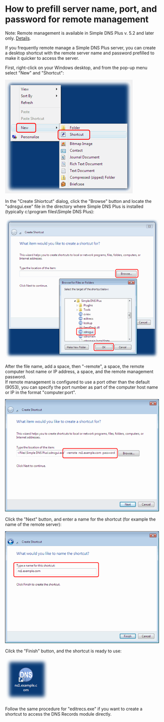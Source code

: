 ﻿---
category: 11
frontpage: false
comments: true
created-utc: 2019-01-01
modified-utc: 2019-01-01
---
# How to prefill server name, port, and password for remote management

Note: Remote management is available in Simple DNS Plus v. 5.2 and later only. [Details](https://simpledns.plus/news/5).

If you frequently remote manage a Simple DNS Plus server, you can create a desktop shortcut with the remote server name and password prefilled to make it quicker to access the server.

First, right-click on your Windows desktop, and from the pop-up menu select "New" and "Shortcut":

![](img/70/1.png)

In the "Create Shiortcut" dialog, click the "Browse" button and locate the "sdnsgui.exe" file in the directory where Simple DNS Plus is installed (typically c:\program files\Simple DNS Plus):

![](img/70/2.png)

After the file name, add a space, then "-remote", a space, the remote computer host name or IP address, a space, and the remote management password.  
If remote management is configured to use a port other than the default (9053), you can specify the port number as part of the computer host name or IP in the format "computer:port".

![](img/70/3.png)

Click the "Next" button, and enter a name for the shortcut (for example the name of the remote server):

![](img/70/4.png)

Cilck the "Finish" button, and the shortcut is ready to use:

![](img/70/5.png)

Follow the same procedure for "editrecs.exe" if you want to create a shortcut to access the DNS Records module directly.

